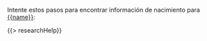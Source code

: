 Intente estos pasos para encontrar información de nacimiento para [{{name}}](https://familysearch.org/tree/#view=ancestor&person={{pid}}):

{{> researchHelp}}